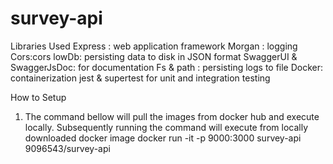 # survey-api

Libraries Used
Express : web application framework
Morgan : logging
Cors:cors
lowDb: persisting data to disk in JSON format
SwaggerUI & SwaggerJsDoc:  for documentation
Fs & path : persisting logs to file
Docker: containerization
jest & supertest for unit and integration testing


How to Setup
1. The command bellow will pull the images from docker hub and execute locally. Subsequently running the command will execute from locally downloaded docker image 
    docker run -it -p 9000:3000 survey-api 9096543/survey-api

